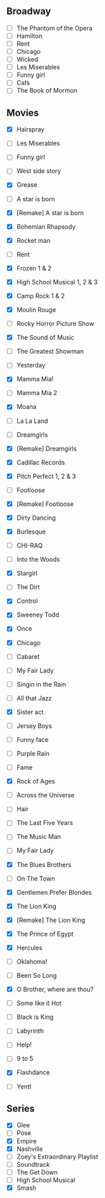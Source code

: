 ## Broadway
- [ ] The Phantom of the Opera
- [ ] Hamilton
- [ ] Rent
- [ ] Chicago
- [ ] Wicked
- [ ] Les Miserables
- [ ] Funny girl
- [ ] Cats
- [ ] The Book of Mormon

## Movies
- [x] Hairspray
- [ ] Les Miserables
- [ ] Funny girl
- [ ] West side story
- [x] Grease
- [ ] A star is born
- [x] [Remake] A star is born 
- [x] Bohemian Rhapsody
- [x] Rocket man
- [ ] Rent
- [x] Frozen 1 & 2
- [x] High School Musical 1, 2 & 3
- [x] Camp Rock 1 & 2
- [x] Moulin Rouge
- [ ] Rocky Horror Picture Show
- [x] The Sound of Music
- [ ] The Greatest Showman
- [ ] Yesterday
- [x] Mamma Mia! 
- [ ] Mamma Mia 2
- [x] Moana
- [ ] La La Land
- [ ] Dreamgirls
- [x] [Remake] Dreamgirls
- [x] Cadillac Records
- [x] Pitch Perfect 1, 2 & 3
- [ ] Footloose 
- [x] [Remake] Footloose
- [x] Dirty Dancing
- [x] Burlesque
- [ ] CHI-RAQ
- [ ] Into the Woods
- [x] Stargirl
- [ ] The Dirt
- [x] Control
- [x] Sweeney Todd
- [x] Once
- [x] Chicago
- [ ] Cabaret
- [ ] My Fair Lady
- [ ] Singin in the Rain
- [ ] All that Jazz
- [x] Sister act
- [ ] Jersey Boys
- [ ] Funny face
- [ ] Purple Rain
- [ ] Fame
- [x] Rock of Ages
- [ ] Across the Universe
- [ ] Hair
- [ ] The Last Five Years
- [ ] The Music Man
- [ ] My Fair Lady
- [x] The Blues Brothers
- [ ] On The Town
- [x] Gentlemen Prefer Blondes
- [x] The Lion King
- [x] [Remake] The Lion King
- [x] The Prince of Egypt
- [x] Hercules
- [ ] Oklahoma!
- [ ] Been So Long
- [x] O Brother, where are thou?
- [ ] Some like it Hot
- [ ] Black is King
- [ ] Labyrinth
- [ ] Help!
- [ ] 9 to 5
- [x] Flashdance
- [ ] Yentl



## Series
- [x] Glee
- [ ] Pose
- [x] Empire
- [x] Nashville
- [ ] Zoey's Extraordinary Playlist
- [ ] Soundtrack
- [ ] The Get Down
- [ ] High School Musical
- [x] Smash
